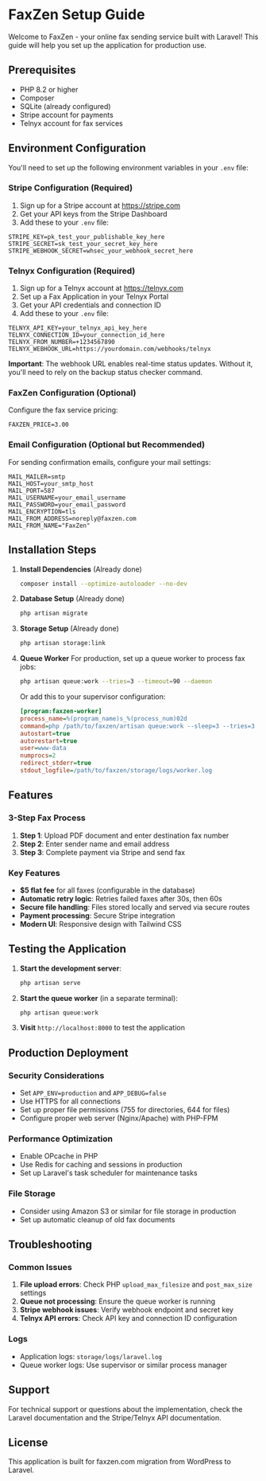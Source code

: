 # FaxZen Setup Guide

Welcome to FaxZen - your online fax sending service built with Laravel! This guide will help you set up the application for production use.

## Prerequisites

- PHP 8.2 or higher
- Composer
- SQLite (already configured)
- Stripe account for payments
- Telnyx account for fax services

## Environment Configuration

You'll need to set up the following environment variables in your `.env` file:

### Stripe Configuration (Required)
1. Sign up for a Stripe account at https://stripe.com
2. Get your API keys from the Stripe Dashboard
3. Add these to your `.env` file:

```env
STRIPE_KEY=pk_test_your_publishable_key_here
STRIPE_SECRET=sk_test_your_secret_key_here
STRIPE_WEBHOOK_SECRET=whsec_your_webhook_secret_here
```

### Telnyx Configuration (Required)
1. Sign up for a Telnyx account at https://telnyx.com
2. Set up a Fax Application in your Telnyx Portal
3. Get your API credentials and connection ID
4. Add these to your `.env` file:

```env
TELNYX_API_KEY=your_telnyx_api_key_here
TELNYX_CONNECTION_ID=your_connection_id_here
TELNYX_FROM_NUMBER=+1234567890
TELNYX_WEBHOOK_URL=https://yourdomain.com/webhooks/telnyx
```

**Important**: The webhook URL enables real-time status updates. Without it, you'll need to rely on the backup status checker command.

### FaxZen Configuration (Optional)
Configure the fax service pricing:

```env
FAXZEN_PRICE=3.00
```

### Email Configuration (Optional but Recommended)
For sending confirmation emails, configure your mail settings:

```env
MAIL_MAILER=smtp
MAIL_HOST=your_smtp_host
MAIL_PORT=587
MAIL_USERNAME=your_email_username
MAIL_PASSWORD=your_email_password
MAIL_ENCRYPTION=tls
MAIL_FROM_ADDRESS=noreply@faxzen.com
MAIL_FROM_NAME="FaxZen"
```

## Installation Steps

1. **Install Dependencies** (Already done)
   ```bash
   composer install --optimize-autoloader --no-dev
   ```

2. **Database Setup** (Already done)
   ```bash
   php artisan migrate
   ```

3. **Storage Setup** (Already done)
   ```bash
   php artisan storage:link
   ```

4. **Queue Worker**
   For production, set up a queue worker to process fax jobs:
   ```bash
   php artisan queue:work --tries=3 --timeout=90 --daemon
   ```

   Or add this to your supervisor configuration:
   ```ini
   [program:faxzen-worker]
   process_name=%(program_name)s_%(process_num)02d
   command=php /path/to/faxzen/artisan queue:work --sleep=3 --tries=3 --timeout=90
   autostart=true
   autorestart=true
   user=www-data
   numprocs=2
   redirect_stderr=true
   stdout_logfile=/path/to/faxzen/storage/logs/worker.log
   ```

## Features

### 3-Step Fax Process
1. **Step 1**: Upload PDF document and enter destination fax number
2. **Step 2**: Enter sender name and email address
3. **Step 3**: Complete payment via Stripe and send fax

### Key Features
- **$5 flat fee** for all faxes (configurable in the database)
- **Automatic retry logic**: Retries failed faxes after 30s, then 60s
- **Secure file handling**: Files stored locally and served via secure routes
- **Payment processing**: Secure Stripe integration
- **Modern UI**: Responsive design with Tailwind CSS

## Testing the Application

1. **Start the development server**:
   ```bash
   php artisan serve
   ```

2. **Start the queue worker** (in a separate terminal):
   ```bash
   php artisan queue:work
   ```

3. **Visit** `http://localhost:8000` to test the application

## Production Deployment

### Security Considerations
- Set `APP_ENV=production` and `APP_DEBUG=false`
- Use HTTPS for all connections
- Set up proper file permissions (755 for directories, 644 for files)
- Configure proper web server (Nginx/Apache) with PHP-FPM

### Performance Optimization
- Enable OPcache in PHP
- Use Redis for caching and sessions in production
- Set up Laravel's task scheduler for maintenance tasks

### File Storage
- Consider using Amazon S3 or similar for file storage in production
- Set up automatic cleanup of old fax documents

## Troubleshooting

### Common Issues

1. **File upload errors**: Check PHP `upload_max_filesize` and `post_max_size` settings
2. **Queue not processing**: Ensure the queue worker is running
3. **Stripe webhook issues**: Verify webhook endpoint and secret key
4. **Telnyx API errors**: Check API key and connection ID configuration

### Logs
- Application logs: `storage/logs/laravel.log`
- Queue worker logs: Use supervisor or similar process manager

## Support

For technical support or questions about the implementation, check the Laravel documentation and the Stripe/Telnyx API documentation.

## License

This application is built for faxzen.com migration from WordPress to Laravel. 